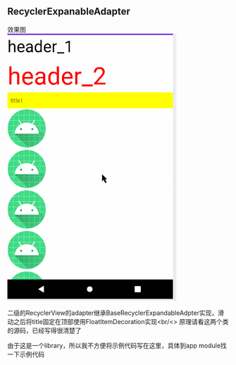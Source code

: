 ## RecyclerExpanableAdapter

效果图<br/>
![](pic/pic1.gif)

二级的RecyclerView的adapter继承BaseRecyclerExpandableAdpter实现，滑动之后将title固定在顶部使用FloatItemDecoration实现<br/<>
原理请看这两个类的源码，已经写得很清楚了<br/>

由于这是一个library，所以我不方便将示例代码写在这里，具体到app module找一下示例代码